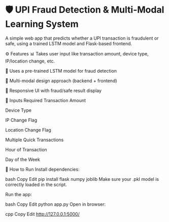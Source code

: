 # 🛡️ UPI Fraud Detection & Multi-Modal Learning System

A simple web app that predicts whether a UPI transaction is fraudulent or safe, using a trained LSTM model and Flask-based frontend.

⚙️ Features
📊 Takes user input like transaction amount, device type, IP/location change, etc.

🤖 Uses a pre-trained LSTM model for fraud detection

🧠 Multi-modal design approach (backend + frontend)

🎨 Responsive UI with fraud/safe result display

🧪 Inputs Required
Transaction Amount

Device Type

IP Change Flag

Location Change Flag

Multiple Quick Transactions

Hour of Transaction

Day of the Week

🚀 How to Run
Install dependencies:

bash
Copy
Edit
pip install flask numpy joblib
Make sure your .pkl model is correctly loaded in the script.

Run the app:

bash
Copy
Edit
python app.py
Open in browser:

cpp
Copy
Edit
http://127.0.0.1:5000/
